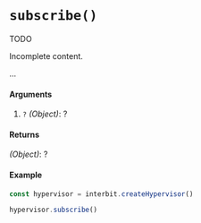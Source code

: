 # `subscribe()`

<div class="tips danger">
  <p><span></span>TODO</p>
  <p>Incomplete content.</p>
</div>

...

#### Arguments

1. `?` *(Object)*: ?


#### Returns

*(Object)*: ?


#### Example

```js
const hypervisor = interbit.createHypervisor()

hypervisor.subscribe()
```

